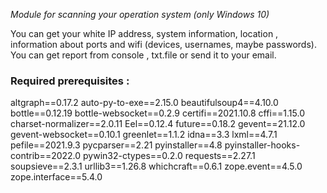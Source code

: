 *Module for scanning your operation system (only Windows 10)*

You can get your white IP address, system information, location , information about ports and wifi (devices, usernames, maybe passwords). You can get report from console , txt.file or send it to your email. 
### Required prerequisites :
altgraph==0.17.2
auto-py-to-exe==2.15.0
beautifulsoup4==4.10.0
bottle==0.12.19
bottle-websocket==0.2.9
certifi==2021.10.8
cffi==1.15.0
charset-normalizer==2.0.11
Eel==0.12.4
future==0.18.2
gevent==21.12.0
gevent-websocket==0.10.1
greenlet==1.1.2
idna==3.3
lxml==4.7.1
pefile==2021.9.3
pycparser==2.21
pyinstaller==4.8
pyinstaller-hooks-contrib==2022.0
pywin32-ctypes==0.2.0
requests==2.27.1
soupsieve==2.3.1
urllib3==1.26.8
whichcraft==0.6.1
zope.event==4.5.0
zope.interface==5.4.0